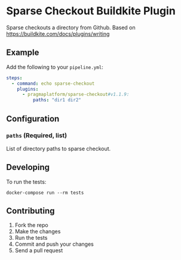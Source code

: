 # Sparse Checkout Buildkite Plugin

Sparse checkouts a directory from Github. Based on https://buildkite.com/docs/plugins/writing

## Example

Add the following to your `pipeline.yml`:

```yml
steps:
  - command: echo sparse-checkout
    plugins:
      - pragmaplatform/sparse-checkout#v1.1.9:
          paths: "dir1 dir2"
```

## Configuration

### `paths` (Required, list)

List of directory paths to sparse checkout.

## Developing

To run the tests:

```shell
docker-compose run --rm tests
```

## Contributing

1. Fork the repo
2. Make the changes
3. Run the tests
4. Commit and push your changes
5. Send a pull request
